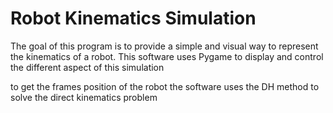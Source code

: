 # Robot Kinematics Simulation

The goal of this program is to provide a simple and visual way to represent the kinematics of a robot.
This software uses Pygame to display and control the different aspect of this simulation

to get the frames position of the robot the software uses the DH method to solve the direct kinematics problem
